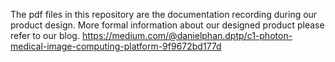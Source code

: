 The pdf files in this repository are the documentation recording during our product design.
More formal information about our designed product please refer to our blog.
https://medium.com/@danielphan.dptp/c1-photon-medical-image-computing-platform-9f9672bd177d
